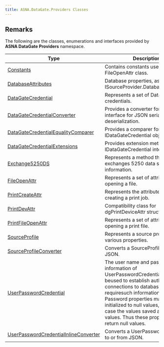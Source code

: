 ```yaml
---
title: ASNA.DataGate.Providers Classes
---
```


## Remarks

The following are the classes, enumerations and interfaces provided by **ASNA DataGate Providers** namespace.


| Type | Description |
| --- | --- |
| [Constants](/reference/datagate/datagate-providers/constants.html) | Contains constants used in the FileOpenAttr class. |
| [DatabaseAttributes](/reference/datagate/datagate-providers/database-attributes.html) | Database properties, as reported by ISourceProvider.DatabaseAttributes. |
| [DataGateCredential](/reference/datagate/datagate-providers/datagate-credential.html) | Represents a set of DataGate credentials. |
| [DataGateCredentialConverter](/reference/datagate/datagate-providers/datagate-credential-converter.html) | Provides a converter for the  interface for JSON serialization and deserialization. |
| [DataGateCredentialEqualityComparer](/reference/datagate/datagate-providers/datagate-credential-equality-comparer.html) | Provides a comparer for IDataGateCredential objects. |
| [DataGateCredentialExtensions](/reference/datagate/datagate-providers/datagate-credential-extensions.html) | Provides extension methods for the IDataGateCredential interface. |
| [Exchange5250DS](/reference/datagate/datagate-providers/exchange5250ds.html) | Represents a method that exchanges 5250 data stream information. |
| [FileOpenAttr](/reference/datagate/datagate-providers/file-open-attr.html) | Represents a set of attributes for opening a file. |
| [PrintCreateAttr](/reference/datagate/datagate-providers/print-create-attr.html) | Represents the attributes for creating a print job. |
| [PrintDevAttr](/reference/datagate/datagate-providers/print-dev-attr.html) | Compatibility class for dgPrintDeviceAttr structure. |
| [PrintFileOpenAttr](/reference/datagate/datagate-providers/print-file-open-attr.html) | Represents a set of attributes for opening a print file. |
| [SourceProfile](/reference/datagate/datagate-providers/source-profile.html) | Represents a source profile with various properties. |
| [SourceProfileConverter](/reference/datagate/datagate-providers/source-profile-converter.html) | Converts a SourceProfile to or from JSON. |
| [UserPasswordCredential](/reference/datagate/datagate-providers/user-password-credential.html) | The user name and password information of UserPasswordCredential may beused to establish authenticated connections to databases that requiresuch information.User and Password properties may be set or initialized to null values,in which case the values saved are empty values.  Thus these propertiesnever return null values. |
| [UserPasswordCredentialInlineConverter](/reference/datagate/datagate-providers/user-password-credential-inline-converter.html) | Converts a UserPasswordCredential to or from JSON. |
